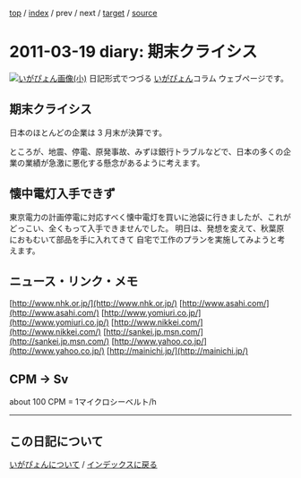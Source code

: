 [top](https://igapyon.github.io/diary/) 
 / [index](https://igapyon.github.io/diary/2011/index.html) 
 / prev 
 / next 
 / [target](https://igapyon.github.io/diary/2011/ig110319.html) 
 / [source](https://github.com/igapyon/diary/blob/gh-pages/2011/ig110319.html.src.md) 

2011-03-19 diary: 期末クライシス
=====================================================================================================
[![いがぴょん画像(小)](https://igapyon.github.io/diary/images/iga200306s.jpg "いがぴょん")](https://igapyon.github.io/diary/memo/memoigapyon.html) 日記形式でつづる [いがぴょん](https://igapyon.github.io/diary/memo/memoigapyon.html)コラム ウェブページです。

## 期末クライシス

日本のほとんどの企業は 3 月末が決算です。

ところが、地震、停電、原発事故、みずほ銀行トラブルなどで、日本の多くの企業の業績が急激に悪化する懸念があるように考えます。


## 懐中電灯入手できず

東京電力の計画停電に対応すべく懐中電灯を買いに池袋に行きましたが、これがどっこい、全くもって入手できませんでした。
明日は、発想を変えて、秋葉原におもむいて部品を手に入れてきて 自宅で工作のプランを実施してみようと考えます。


## ニュース・リンク・メモ

[http://www.nhk.or.jp/](http://www.nhk.or.jp/)
[http://www.asahi.com/](http://www.asahi.com/)
[http://www.yomiuri.co.jp/](http://www.yomiuri.co.jp/)
[http://www.nikkei.com/](http://www.nikkei.com/)
[http://sankei.jp.msn.com/](http://sankei.jp.msn.com/)
[http://www.yahoo.co.jp/](http://www.yahoo.co.jp/)
[http://mainichi.jp/](http://mainichi.jp/)


## CPM -> Sv

about 100 CPM = 1マイクロシーベルト/h


----------------------------------------------------------------------------------------------------

## この日記について
[いがぴょんについて](https://igapyon.github.io/diary/memo/memoigapyon.html) / [インデックスに戻る](https://igapyon.github.io/diary/idxall.html)
